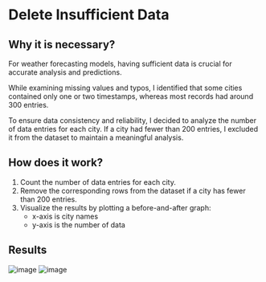 # Delete Insufficient Data

## Why it is necessary?

For weather forecasting models, having sufficient data is crucial for accurate analysis and predictions.

While examining missing values and typos, I identified that some cities contained only one or two timestamps, whereas most records had around 300 entries.

To ensure data consistency and reliability, I decided to analyze the number of data entries for each city. If a city had fewer than 200 entries, I excluded it from the dataset to maintain a meaningful analysis.

## How does it work?

1. Count the number of data entries for each city.
2. Remove the corresponding rows from the dataset if a city has fewer than 200 entries.
3. Visualize the results by plotting a before-and-after graph:
   * x-axis is city names
   * y-axis is the number of data

## Results
![image](https://github.com/user-attachments/assets/205c8241-ba2f-4973-8cd0-3770959d26eb)
![image](https://github.com/user-attachments/assets/70ba77ea-da92-40b1-9982-078ef0500df6)

